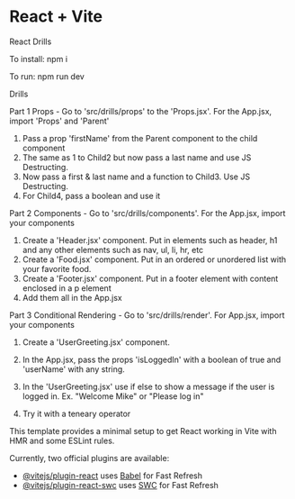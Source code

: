# React + Vite

React Drills

To install: npm i

To run: npm run dev

Drills

Part 1 Props - Go to 'src/drills/props' to the 'Props.jsx'. For the App.jsx, import 'Props' and 'Parent'

  1. Pass a prop 'firstName' from the Parent component to the child component
  2. The same as 1 to Child2 but now pass a last name and use JS Destructing.
  3. Now pass a first & last name and a function to Child3. Use JS Destructing. 
  4. For Child4, pass a boolean and use it

Part 2 Components - Go to 'src/drills/components'. For the App.jsx, import your components 

  1. Create a 'Header.jsx' component. Put in elements such as header, h1 and any other elements such as nav, ul, li, hr, etc
  2. Create a 'Food.jsx' component. Put in an ordered or unordered list with your favorite food.
  3. Create a 'Footer.jsx' component. Put in a footer element with content enclosed in a p element
  4. Add them all in the App.jsx

Part 3 Conditional Rendering - Go to 'src/drills/render'. For App.jsx, import your components
  1. Create a 'UserGreeting.jsx' component. 
  2. In the App.jsx, pass the props 'isLoggedIn' with a boolean of true and 'userName' with any string.
  3. In the 'UserGreeting.jsx' use if else to show a message if the user is logged in. Ex. "Welcome Mike" or "Please log in" 

  4. Try it with a teneary operator 

This template provides a minimal setup to get React working in Vite with HMR and some ESLint rules.

Currently, two official plugins are available:

- [@vitejs/plugin-react](https://github.com/vitejs/vite-plugin-react/blob/main/packages/plugin-react/README.md) uses [Babel](https://babeljs.io/) for Fast Refresh
- [@vitejs/plugin-react-swc](https://github.com/vitejs/vite-plugin-react-swc) uses [SWC](https://swc.rs/) for Fast Refresh
